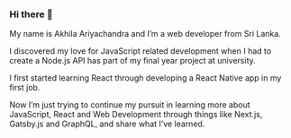 ### Hi there 👋

My name is Akhila Ariyachandra and I’m a web developer from Sri Lanka.

I discovered my love for JavaScript related development when I had to create a Node.js API has part of my final year project at university.

I first started learning React through developing a React Native app in my first job.

Now I’m just trying to continue my pursuit in learning more about JavaScript, React and Web Development through things like Next.js, Gatsby.js and GraphQL, and share what I’ve learned.
